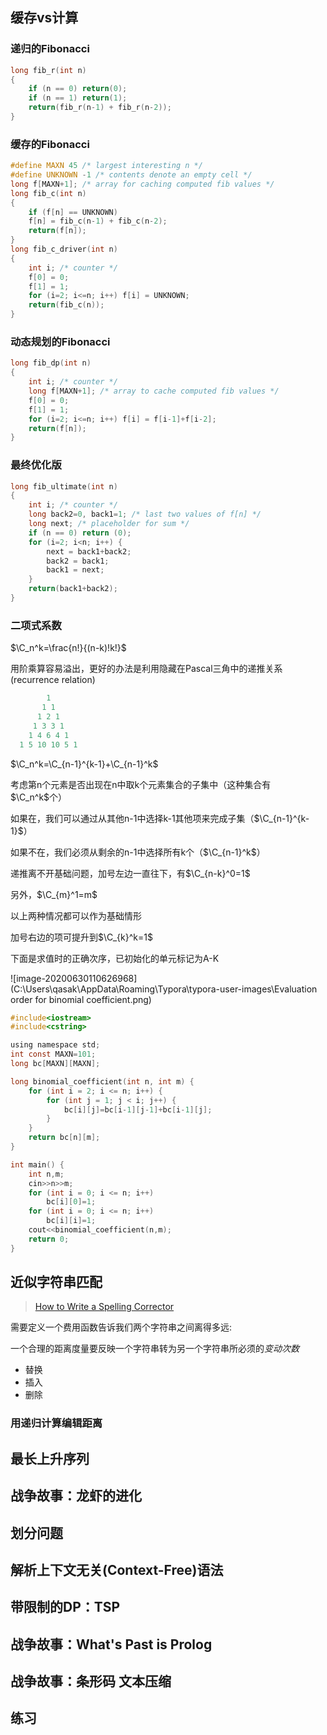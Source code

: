 ## 缓存vs计算

### 递归的Fibonacci

```c
long fib_r(int n)
{
    if (n == 0) return(0);
    if (n == 1) return(1);
    return(fib_r(n-1) + fib_r(n-2));
}
```



### 缓存的Fibonacci

```c
#define MAXN 45 /* largest interesting n */
#define UNKNOWN -1 /* contents denote an empty cell */
long f[MAXN+1]; /* array for caching computed fib values */
long fib_c(int n)
{
    if (f[n] == UNKNOWN)
    f[n] = fib_c(n-1) + fib_c(n-2);
    return(f[n]);
}
long fib_c_driver(int n)
{
    int i; /* counter */
    f[0] = 0;
    f[1] = 1;
    for (i=2; i<=n; i++) f[i] = UNKNOWN;
    return(fib_c(n));
}

```

### 动态规划的Fibonacci

```c
long fib_dp(int n)
{
    int i; /* counter */
    long f[MAXN+1]; /* array to cache computed fib values */
    f[0] = 0;
    f[1] = 1;
    for (i=2; i<=n; i++) f[i] = f[i-1]+f[i-2];
    return(f[n]);
}
```

### 最终优化版

```c
long fib_ultimate(int n)
{
    int i; /* counter */
    long back2=0, back1=1; /* last two values of f[n] */
    long next; /* placeholder for sum */
    if (n == 0) return (0);
    for (i=2; i<n; i++) {
        next = back1+back2;
        back2 = back1;
        back1 = next;
    }
    return(back1+back2);
}
```

### 二项式系数

$\C_n^k=\frac{n!}{(n-k)!k!}$

用阶乘算容易溢出，更好的办法是利用隐藏在Pascal三角中的递推关系(recurrence relation)

```c
        1
       1 1
      1 2 1
     1 3 3 1
    1 4 6 4 1
  1 5 10 10 5 1
```

$\C_n^k=\C_{n-1}^{k-1}+\C_{n-1}^k$

考虑第n个元素是否出现在n中取k个元素集合的子集中（这种集合有$\C_n^k$个）

如果在，我们可以通过从其他n-1中选择k-1其他项来完成子集（$\C_{n-1}^{k-1}$）

如果不在，我们必须从剩余的n-1中选择所有k个（$\C_{n-1}^k$）

递推离不开基础问题，加号左边一直往下，有$\C_{n-k}^0=1$

另外，$\C_{m}^1=m$

以上两种情况都可以作为基础情形

加号右边的项可提升到$\C_{k}^k=1$

下面是求值时的正确次序，已初始化的单元标记为A-K

![image-20200630110626968](C:\Users\qasak\AppData\Roaming\Typora\typora-user-images\Evaluation order for binomial coefficient.png)

```c
#include<iostream>
#include<cstring>

using namespace std;
int const MAXN=101;
long bc[MAXN][MAXN];

long binomial_coefficient(int n, int m) {
    for (int i = 2; i <= n; i++) {
        for (int j = 1; j < i; j++) {
            bc[i][j]=bc[i-1][j-1]+bc[i-1][j];
        }
    }
    return bc[n][m];
}

int main() {
    int n,m;
    cin>>n>>m;
    for (int i = 0; i <= n; i++) 
        bc[i][0]=1;
    for (int i = 0; i <= n; i++) 
        bc[i][i]=1;
    cout<<binomial_coefficient(n,m);
    return 0;
}
```



## 近似字符串匹配

> [How to Write a Spelling Corrector](https://norvig.com/spell-correct.html)

需要定义一个费用函数告诉我们两个字符串之间离得多远:

一个合理的距离度量要反映一个字符串转为另一个字符串所必须的*变动次数*

+ 替换
+ 插入
+ 删除

### 用递归计算编辑距离









## 最长上升序列



## 战争故事：龙虾的进化



## 划分问题



## 解析上下文无关(Context-Free)语法



## 带限制的DP：TSP



## 战争故事：What's Past is Prolog



## 战争故事：条形码 文本压缩



## 练习



